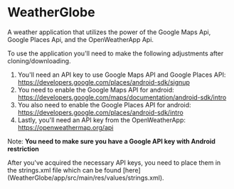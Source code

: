 # WeatherGlobe
A weather application that utilizes the power of the Google Maps Api, Google Places Api, and the OpenWeatherApp Api.

To use the application you'll need to make the following adjustments after cloning/downloading.

1) You'll need an API key to use Google Maps API and Google Places API: https://developers.google.com/places/android-sdk/signup
2) You need to enable the Google Maps API for android: https://developers.google.com/maps/documentation/android-sdk/intro
3) You also need to enable the Google Places API for android: https://developers.google.com/places/android-sdk/intro
4) Lastly, you'll need an API key from the OpenWeatherApp: https://openweathermap.org/api

Note: **You need to make sure you have a Google API key with Android restriction**
  
After you've acquired the necessary API keys, you need to place them in the strings.xml file which can be found [here] (WeatherGlobe/app/src/main/res/values/strings.xml). 
